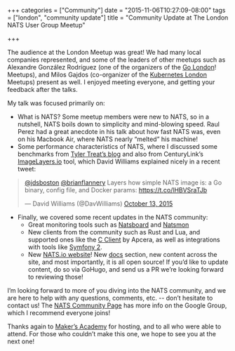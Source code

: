 +++
categories = ["Community"]
date = "2015-11-06T10:27:09-08:00"
tags = ["london", "community update"]
title = "Community Update at The London NATS User Group Meetup"

+++

The audience at the London Meetup was great! We had many local companies represented, and some of the leaders of other meetups such as Alexandre González Rodríguez (one of the organizers of the [Go London](http://www.meetup.com/GO-London/)! Meetups), and Milos Gajdos (co-organizer of the [Kubernetes London](http://www.meetup.com/Kubernetes-London/) Meetups) present as well. I enjoyed meeting everyone, and getting your feedback after the talks.

My talk was focused primarily on:

- What is NATS? Some meetup members were new to NATS, so in a nutshell, NATS boils down to simplicity and mind-blowing speed. Raul Perez had a great anecdote in his talk about how fast NATS was, even on his Macbook Air, where NATS nearly “melted” his machine!
- Some performance characteristics of NATS, where I discussed some benchmarks from [Tyler Treat’s blog](http://bravenewgeek.com/) and also from CenturyLink’s [ImageLayers.io](http://imagelayers.io/) tool, which David Williams explained nicely in a recent tweet:
<div class="tweet-embed-con">
  <blockquote class="twitter-tweet" data-conversation="none" lang="en"><p lang="en" dir="ltr"><a href="https://twitter.com/jdsboston">@jdsboston</a> <a href="https://twitter.com/brianflannery">@brianflannery</a> Layers how simple NATS image is: a Go binary, config file, and Docker params: <a href="https://t.co/lHBVSraTJb">https://t.co/lHBVSraTJb</a></p>&mdash; David Williams (@DavWilliams) <a href="https://twitter.com/DavWilliams/status/653754289123266560">October 13, 2015</a></blockquote>
  <script async src="//platform.twitter.com/widgets.js" charset="utf-8"></script>
</div>

- Finally, we covered some recent updates in the NATS community:
  - Great monitoring tools such as [Natsboard](https://github.com/cmfatih/natsboard) and [Natsmon](https://github.com/repejota/nats-mon)
  - New clients from the community such as Rust and Lua, and supported ones like the [C Client](https://github.com/nats-io/cnats) by Apcera, as well as integrations with tools like [Symfony 2](https://github.com/octante/OctanteNatsBundle).
  - New [NATS.io website](https://github.com/nats-io/nats-site)! New [docs](http://nats.io/documentation/) section, new content across the site, and most importantly, it is all open source! If you’d like to update content, do so via GoHugo, and send us a PR we’re looking forward to reviewing those!

I’m looking forward to more of you diving into the NATS community, and we are here to help with any questions, comments, etc. -- don’t hesitate to contact us! The [NATS Community Page](http://nats.io/community/) has more info on the Google Group, which I recommend everyone joins!

Thanks again to [Maker’s Academy](http://www.makersacademy.com/) for hosting, and to all who were able to attend. For those who couldn’t make this one, we hope to see you at the next one!
